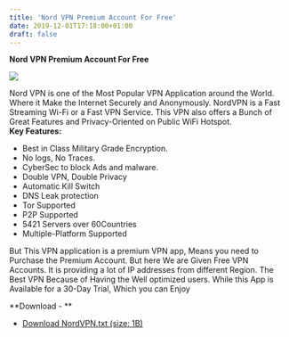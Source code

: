 ```yaml
---
title: 'Nord VPN Premium Account For Free'
date: 2019-12-01T17:18:00+01:00
draft: false
---
```


**Nord VPN Premium Account For Free**  

[![](https://1.bp.blogspot.com/-a9w8NVXaMw8/XePnkVyf43I/AAAAAAAABlE/h5wVzirLiG8Y-G9iQVdVMrW8b_bCKAhtACNcBGAsYHQ/s400/logo_featured_blog.0.jpg)](https://1.bp.blogspot.com/-a9w8NVXaMw8/XePnkVyf43I/AAAAAAAABlE/h5wVzirLiG8Y-G9iQVdVMrW8b_bCKAhtACNcBGAsYHQ/s1600/logo_featured_blog.0.jpg)

Nord VPN is one of the Most Popular VPN Application around the World. Where it Make the Internet Securely and Anonymously. NordVPN is a Fast Streaming Wi-Fi or a Fast VPN Service. This VPN also offers a Bunch of Great Features and Privacy-Oriented on Public WiFi Hotspot.  
**Key Features:**  
  

*   Best in Class Military Grade Encryption.
*   No logs, No Traces.
*   CyberSec to block Ads and malware.
*   Double VPN, Double Privacy
*   Automatic Kill Switch
*   DNS Leak protection
*   Tor Supported
*   P2P Supported
*   5421 Servers over 60Countries
*   Multiple-Platform Supported

  
But This VPN application is a premium VPN app, Means you need to Purchase the Premium Account. But here We are Given Free VPN  Accounts. It is providing a lot of IP addresses from different Region. The Best VPN Because of Having the Well optimized users. While this App is Available for a 30-Day Trial, Which you can Enjoy  
  
**Download - **

*   [Download NordVPN.txt (size: 1B)](https://zagred.com/y0E4N)